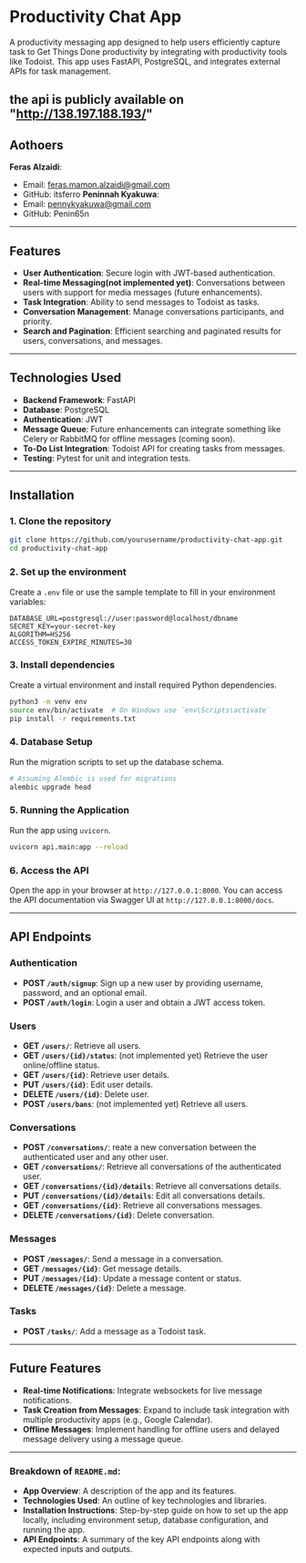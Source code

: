 # Productivity Chat App

A productivity messaging app designed to help users efficiently capture task to Get Things Done productivity by integrating with productivity tools like Todoist. This app uses FastAPI, PostgreSQL, and integrates external APIs for task management.

the api is publicly available on "http://138.197.188.193/"
---

## Aothoers
**Feras Alzaidi**:
- Email: feras.mamon.alzaidi@gmail.com
- GitHub: itsferro
**Peninnah Kyakuwa**:
- Email: pennykyakuwa@gmail.com
- GitHub: Penin65n

---

## Features

- **User Authentication**: Secure login with JWT-based authentication.
- **Real-time Messaging(not implemented yet)**: Conversations between users with support for media messages (future enhancements).
- **Task Integration**: Ability to send messages to Todoist as tasks.
- **Conversation Management**: Manage conversations participants, and priority.
- **Search and Pagination**: Efficient searching and paginated results for users, conversations, and messages.

---

## Technologies Used

- **Backend Framework**: FastAPI
- **Database**: PostgreSQL
- **Authentication**: JWT
- **Message Queue**: Future enhancements can integrate something like Celery or RabbitMQ for offline messages (coming soon).
- **To-Do List Integration**: Todoist API for creating tasks from messages.
- **Testing**: Pytest for unit and integration tests.

---

## Installation

### 1. Clone the repository

```bash
git clone https://github.com/yourusername/productivity-chat-app.git
cd productivity-chat-app
```

### 2. Set up the environment

Create a `.env` file or use the sample template to fill in your environment variables:

```env
DATABASE_URL=postgresql://user:password@localhost/dbname
SECRET_KEY=your-secret-key
ALGORITHM=HS256
ACCESS_TOKEN_EXPIRE_MINUTES=30
```

### 3. Install dependencies

Create a virtual environment and install required Python dependencies.

```bash
python3 -m venv env
source env/bin/activate  # On Windows use `env\Scripts\activate`
pip install -r requirements.txt
```

### 4. Database Setup

Run the migration scripts to set up the database schema.

```bash
# Assuming Alembic is used for migrations
alembic upgrade head
```

### 5. Running the Application

Run the app using `uvicorn`.

```bash
uvicorn api.main:app --reload
```

### 6. Access the API

Open the app in your browser at `http://127.0.0.1:8000`. You can access the API documentation via Swagger UI at `http://127.0.0.1:8000/docs`.

---

## API Endpoints

### Authentication

- **POST `/auth/signup`**: Sign up a new user by providing username, password, and an optional email.
- **POST `/auth/login`**: Login a user and obtain a JWT access token.  

### Users

- **GET `/users/`**: Retrieve all users.
- **GET `/users/{id}/status`**: (not implemented yet) Retrieve the user online/offline status.
- **GET `/users/{id}`**: Retrieve user details.
- **PUT `/users/{id}`**: Edit user details.
- **DELETE `/users/{id}`**: Delete user.
- **POST `/users/bans`**: (not implemented yet) Retrieve all users.

### Conversations

- **POST `/conversations/`**: reate a new conversation between the authenticated user and any other user.
- **GET `/conversations/`**: Retrieve all conversations of the authenticated user.
- **GET `/conversations/{id}/details`**: Retrieve all conversations details.
- **PUT `/conversations/{id}/details`**: Edit all conversations details.
- **GET `/conversations/{id}`**: Retrieve all conversations messages.
- **DELETE `/conversations/{id}`**: Delete conversation.

### Messages

- **POST `/messages/`**: Send a message in a conversation.
- **GET `/messages/{id}`**: Get message details.
- **PUT `/messages/{id}`**: Update a message content or status.
- **DELETE `/messages/{id}`**: Delete a message.

### Tasks

- **POST `/tasks/`**: Add a message as a Todoist task.

---

## Future Features

- **Real-time Notifications**: Integrate websockets for live message notifications.
- **Task Creation from Messages**: Expand to include task integration with multiple productivity apps (e.g., Google Calendar).
- **Offline Messages**: Implement handling for offline users and delayed message delivery using a message queue.

---

### Breakdown of `README.md`:
- **App Overview**: A description of the app and its features.
- **Technologies Used**: An outline of key technologies and libraries.
- **Installation Instructions**: Step-by-step guide on how to set up the app locally, including environment setup, database configuration, and running the app.
- **API Endpoints**: A summary of the key API endpoints along with expected inputs and outputs.
